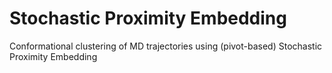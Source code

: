 # Stochastic Proximity Embedding
Conformational clustering of MD trajectories using (pivot-based) Stochastic Proximity Embedding
